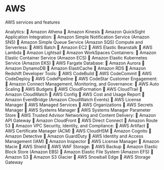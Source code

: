 # AWS

AWS services and features

Analytics:
   Amazon Athena
   Amazon Kinesis
   Amazon QuickSight
Application Integration:
   Amazon Simple Notification Service (Amazon SNS) 
   Amazon Simple Queue Service (Amazon SQS)
Compute and Serverless:
   AWS Batch
   Amazon EC2 
   AWS Elastic Beanstalk
   AWS Lambda
 Amazon Lightsail
 Amazon WorkSpaces
Containers:
 Amazon Elastic Container Service (Amazon ECS)
 Amazon Elastic Kubernetes Service (Amazon EKS)
 AWS Fargate
Database:
 Amazon Aurora
 Amazon DynamoDB
 Amazon ElastiCache
 Amazon RDS
 Amazon Redshift
Developer Tools:
 AWS CodeBuild 
 AWS CodeCommit
 AWS CodeDeploy
 AWS CodePipeline
 AWS CodeStar 
Customer Engagement:
 Amazon Connect
Management, Monitoring, and Governance:
 AWS Auto Scaling
 AWS Budgets
 AWS CloudFormation
 AWS CloudTrail
 Amazon CloudWatch
 AWS Config
 AWS Cost and Usage Report
 Amazon EventBridge (Amazon CloudWatch Events)
 AWS License Manager
 AWS Managed Services
 AWS Organizations
 AWS Secrets Manager
 AWS Systems Manager
 AWS Systems Manager Parameter Store
 AWS Trusted Advisor
Networking and Content Delivery:
 Amazon API Gateway
 Amazon CloudFront
 AWS Direct Connect
 Amazon Route 53
 Amazon VPC
Security, Identity, and Compliance:
 AWS Artifact
 AWS Certificate Manager (ACM)
 AWS CloudHSM
 Amazon Cognito
 Amazon Detective
 Amazon GuardDuty
 AWS Identity and Access Management (IAM)
 Amazon Inspector
 AWS License Manager
 Amazon Macie
 AWS Shield
 AWS WAF
Storage:
 AWS Backup 
 Amazon Elastic Block Store (Amazon EBS)
 Amazon Elastic File System (Amazon EFS)
 Amazon S3
 Amazon S3 Glacier
 AWS Snowball Edge
 AWS Storage Gateway 
